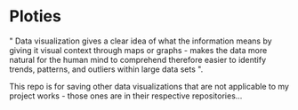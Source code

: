 # Ploties
" Data visualization gives a clear idea of what the information means by giving it visual context through maps or graphs - makes the data more natural for the human mind to comprehend therefore easier to identify trends, patterns, and outliers within large data sets ".

This repo is for saving other data visualizations that are not applicable to my project works - those ones are in their respective repositories...
